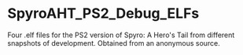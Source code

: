 # SpyroAHT_PS2_Debug_ELFs
Four .elf files for the PS2 version of Spyro: A Hero's Tail from different snapshots of development. Obtained from an anonymous source.
